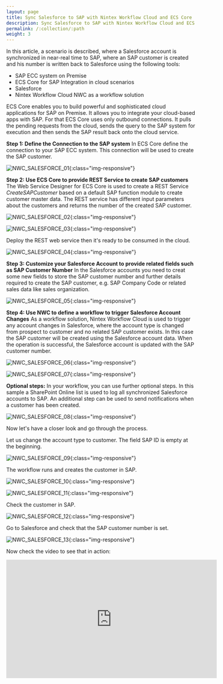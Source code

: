 ```yaml
---
layout: page
title: Sync Salesforce to SAP with Nintex Workflow Cloud and ECS Core
description: Sync Salesforce to SAP with Nintex Workflow Cloud and ECS Core
permalink: /:collection/:path
weight: 3
---
```


In this article, a scenario is described, where a Salesforce account is synchronized in near-real time to SAP, where an SAP customer is created and his number is written back to Salesforce using the following tools:

- SAP ECC system on Premise
- ECS Core for SAP Integration in cloud scenarios
- Salesforce
- Nintex Workflow Cloud NWC as a workflow solution

ECS Core enables you to build powerful and sophisticated cloud applications for SAP on Premise. It allows you to integrate your cloud-based apps with SAP. For that ECS Core uses only outbound connections. It pulls the pending requests from the cloud, sends the query to the SAP system for execution and then sends the SAP result back onto the cloud service.

**Step 1: Define the Connection to the SAP system**
In ECS Core define the connection to your SAP ECC system. This connection will be used to create the SAP customer.

![NWC_SALESFORCE_01](/img/contents/ecscore/ecscore_nwc_salesforce_01.png){:class="img-responsive"}

**Step 2: Use ECS Core to provide REST Service to create SAP customers**
The Web Service Designer for ECS Core is used to create a REST Service *CreateSAPCustomer* based on a default SAP function module to create customer master data. The REST service has different input parameters about the customers and returns the number of the created SAP customer.

![NWC_SALESFORCE_02](/img/contents/ecscore/ecscore_nwc_salesforce_02.png){:class="img-responsive"}

![NWC_SALESFORCE_03](/img/contents/ecscore/ecscore_nwc_salesforce_03.png){:class="img-responsive"}

Deploy the REST web service then it's ready to be consumed in the cloud.

![NWC_SALESFORCE_04](/img/contents/ecscore/ecscore_nwc_salesforce_04.png){:class="img-responsive"}

**Step 3: Customize your Salesforce Account to provide related fields such as SAP Customer Number**
In the Salesforce accounts you need to creat some new fields to store the SAP customer number and further details required to create the SAP customer, e.g. SAP Company Code or related sales data like sales organization.

![NWC_SALESFORCE_05](/img/contents/ecscore/ecscore_nwc_salesforce_05.png){:class="img-responsive"}

**Step 4: Use NWC to define a workflow to trigger Salesforce Account Changes**
As a workflow solution, Nintex Workflow Cloud is used to trigger any account changes in Salesforce, where the account type is changed from prospect to customer and no related SAP customer exists. In this case the SAP customer will be created using the Salesforce account data. When the operation is successful, the Salesforce account is updated with the SAP customer number.

![NWC_SALESFORCE_06](/img/contents/ecscore/ecscore_nwc_salesforce_06.png){:class="img-responsive"}

![NWC_SALESFORCE_07](/img/contents/ecscore/ecscore_nwc_salesforce_07.png){:class="img-responsive"}

**Optional steps:**
In your workflow, you can use further optional steps. In this sample a SharePoint Online list is used to log all synchronized Salesforce accounts to SAP. An additional step can be used to send notifications when a customer has been created.

![NWC_SALESFORCE_08](/img/contents/ecscore/ecscore_nwc_salesforce_08.png){:class="img-responsive"}


Now let's have a closer look and go through the process. 

Let us change the account type to customer. The field SAP ID is empty at the beginning.

![NWC_SALESFORCE_09](/img/contents/ecscore/ecscore_nwc_salesforce_09.png){:class="img-responsive"}


The workflow runs and creates the customer in SAP.

![NWC_SALESFORCE_10](/img/contents/ecscore/ecscore_nwc_salesforce_10.png){:class="img-responsive"}

![NWC_SALESFORCE_11](/img/contents/ecscore/ecscore_nwc_salesforce_11.png){:class="img-responsive"}


Check the customer in SAP.

![NWC_SALESFORCE_12](/img/contents/ecscore/ecscore_nwc_salesforce_12.png){:class="img-responsive"}

Go to Salesforce and check that the SAP customer number is set.

![NWC_SALESFORCE_13](/img/contents/ecscore/ecscore_nwc_salesforce_13.png){:class="img-responsive"}

Now check the video to see that in action:

 <iframe width="560" height="315"
src="https://www.youtube.com/embed/PqMexOX8zN0"
frameborder="0"
allow="accelerometer; autoplay; clipboard-write; encrypted-media; gyroscope; picture-in-picture"
allowfullscreen></iframe>